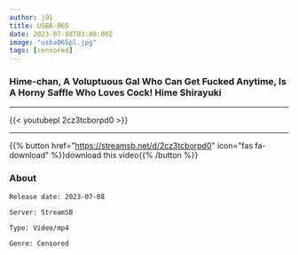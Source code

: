 ```yaml
---
author: j91
title: USBA-065
date: 2023-07-08T03:00:00Z
image: "usba065pl.jpg"
tags: [censored]
---
```


###  Hime-chan, A Voluptuous Gal Who Can Get Fucked Anytime, Is A Horny Saffle Who Loves Cock! Hime Shirayuki
___

{{< youtubepl 2cz3tcborpd0 >}}
___

{{% button href="https://streamsb.net/d/2cz3tcborpd0" icon="fas fa-download" %}}download this video{{% /button %}}
### About

`Release date: 2023-07-08`

`Server: StreamSB`

`Type: Video/mp4`

`Genre:	Censored`